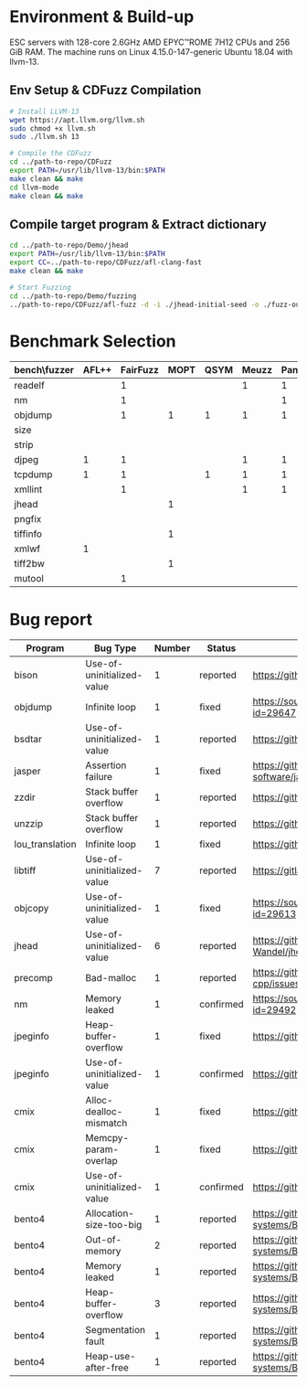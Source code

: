 # Environment & Build-up

ESC servers with 128-core 2.6GHz AMD EPYC™ROME 7H12 CPUs and 256 GiB RAM. The machine runs on Linux 4.15.0-147-generic Ubuntu 18.04 with llvm-13.

## Env Setup & CDFuzz Compilation

```bash
# Install LLVM-13
wget https://apt.llvm.org/llvm.sh
sudo chmod +x llvm.sh
sudo ./llvm.sh 13

# Compile the CDFuzz
cd ../path-to-repo/CDFuzz
export PATH=/usr/lib/llvm-13/bin:$PATH
make clean && make
cd llvm-mode
make clean && make
```

## Compile target program & Extract dictionary

```bash
cd ../path-to-repo/Demo/jhead
export PATH=/usr/lib/llvm-13/bin:$PATH
export CC=../path-to-repo/CDFuzz/afl-clang-fast
make clean && make

# Start Fuzzing
cd ../path-to-repo/Demo/fuzzing
../path-to-repo/CDFuzz/afl-fuzz -d -i ./jhead-initial-seed -o ./fuzz-out -x ../jhead/jhead_dict -- ../jhead/jhead @@
```

# Benchmark Selection

| bench\fuzzer | AFL++ | FairFuzz | MOPT | QSYM | Meuzz | Pangolin | Angora | RedQueen | COUNT |
| --- | --- | --- | --- | --- | --- | --- | --- | --- | --- |
| readelf |  | 1 |  |  | 1 | 1 |  | 1 | 4 |
| nm |  | 1 |  |  |  | 1 | 1 | 1 | 4 |
| objdump |  | 1 | 1 | 1 | 1 | 1 | 1 | 1 | 7 |
| size |  |  |  |  |  |  | 1 | 1 | 2 |
| strip |  |  |  |  |  |  |  | 1 | 1 |
| djpeg | 1 | 1 |  |  | 1 | 1 | 1 |  | 5 |
| tcpdump | 1 | 1 |  | 1 | 1 | 1 |  |  | 5 |
| xmllint |  | 1 |  |  | 1 | 1 |  | 1 | 4 |
| jhead |  |  | 1 |  |  |  | 1 | 1 | 3 |
| pngfix |  |  |  |  |  |  | 1 |  | 1 |
| tiffinfo |  |  | 1 |  |  |  |  | 1 | 2 |
| xmlwf | 1 |  |  |  |  |  | 1 |  | 2 |
| tiff2bw |  |  | 1 |  |  |  |  | 1 | 2 |
| mutool |  | 1 |  |  |  |  |  |  | 1 |

# Bug report

| Program | Bug Type | Number | Status | Link |
| --- | --- | --- | --- | --- |
| bison | Use-of-uninitialized-value | 1 | reported | https://github.com/akimd/bison/issues/94 |
| objdump | Infinite loop | 1 | fixed | https://sourceware.org/bugzilla/show_bug.cgi?id=29647 |
| bsdtar | Use-of-uninitialized-value | 1 | reported | https://github.com/libarchive/libarchive/issues/1789 |
| jasper | Assertion failure | 1 | fixed | https://github.com/jasper-software/jasper/issues/345 |
| zzdir | Stack buffer overflow | 1 | reported | https://github.com/gdraheim/zziplib/issues/143 |
| unzzip | Stack buffer overflow | 1 | reported | https://github.com/gdraheim/zziplib/issues/144 |
| lou_translation | Infinite loop | 1 | fixed | https://github.com/liblouis/liblouis/issues/1256 |
| libtiff | Use-of-uninitialized-value | 7 | reported | https://gitlab.com/libtiff/libtiff/-/issues/451 |
| objcopy | Use-of-uninitialized-value | 1 | fixed | https://sourceware.org/bugzilla/show_bug.cgi?id=29613 |
| jhead | Use-of-uninitialized-value | 6 | reported | https://github.com/Matthias-Wandel/jhead/issues/59 |
| precomp | Bad-malloc | 1 | reported | https://github.com/schnaader/precomp-cpp/issues/139 |
| nm | Memory leaked | 1 | confirmed | https://sourceware.org/bugzilla/show_bug.cgi?id=29492 |
| jpeginfo | Heap-buffer-overflow | 1 | fixed | https://github.com/tjko/jpeginfo/issues/13 |
| jpeginfo | Use-of-uninitialized-value | 1 | confirmed | https://github.com/tjko/jpeginfo/issues/12 |
| cmix | Alloc-dealloc-mismatch | 1 | fixed | https://github.com/byronknoll/cmix/issues/53 |
| cmix | Memcpy-param-overlap | 1 | fixed | https://github.com/byronknoll/cmix/issues/54 |
| cmix | Use-of-uninitialized-value | 1 | confirmed | https://github.com/byronknoll/cmix/issues/55 |
| bento4 | Allocation-size-too-big | 1 | reported | https://github.com/axiomatic-systems/Bento4/issues/748 |
| bento4 | Out-of-memory | 2 | reported | https://github.com/axiomatic-systems/Bento4/issues/747 |
| bento4 | Memory leaked | 1 | reported | https://github.com/axiomatic-systems/Bento4/issues/746 |
| bento4 | Heap-buffer-overflow | 3 | reported | https://github.com/axiomatic-systems/Bento4/issues/745 |
| bento4 | Segmentation fault | 1 | reported | https://github.com/axiomatic-systems/Bento4/issues/741 |
| bento4 | Heap-use-after-free | 1 | reported | https://github.com/axiomatic-systems/Bento4/issues/740 |